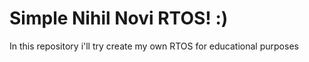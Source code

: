 # Simple Nihil Novi RTOS! :) 

In this repository i'll try create my own RTOS for educational purposes